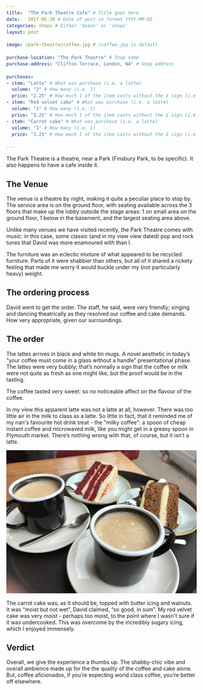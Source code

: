 ```yaml
---
title:  "The Park Theatre Cafe" # Title goes here
date:   2017-05-20 # Date of post in format YYYY-MM-DD 
categories: shops # Either 'beans' or 'shops'
layout: post

image: /park-theatre/coffee.jpg # /coffee.jpg is default

purchase-location: "The Park Theatre" # Shop name
purchase-address: "Clifton Terrace, London, N4" # Shop address

purchases:
- item: "Latte" # What was purchase (i.e. a latte)  
  volume: "2" # How many (i.e. 1)
  price: "2.25" # How much 1 of the item costs without the £ sign (i.e. 3.50)
- item: "Red velvet cake" # What was purchase (i.e. a latte)  
  volume: "1" # How many (i.e. 1)
  price: "3.25" # How much 1 of the item costs without the £ sign (i.e. 3.50)
- item: "Carrot cake" # What was purchase (i.e. a latte)  
  volume: "1" # How many (i.e. 1)
  price: "3.25" # How much 1 of the item costs without the £ sign (i.e. 3.50)

---
```


The Park Theatre is a theatre, near a Park (Finsbury Park, to be specific). It also happens to have a cafe inside it. 

## The Venue

The venue is a theatre by night, making it quite a peculiar place to stop by. The service area is on the ground floor, with seating available across the 3 floors that make up the lobby outside the stage areas: 1 on small area on the ground floor, 1 below in the basement, and the largest seating area above.

Unlike many venues we have visited recently, the Park Theatre comes with music: in this case, some classic (and in my view view dated) pop and rock tunes that David was more enamoured with than I.

The furniture was an eclectic mixture of what appeared to be recycled furniture. Parts of it were shabbier than others, but all of it shared a rickety feeling that made me worry it would buckle under my (not particularly heavy) weight. 

## The ordering process

David went to get the order. The staff, he said, were very friendly; singing and dancing theatrically as they resolved our coffee and cake demands. How very appropriate, given our surroundings.

## The order

The lattes arrives in black and white tin mugs. A novel aesthetic in today’s “your coffee must come in a glass without a handle” presentational phase. The lattes were very bubbly; that’s normally a sign that the coffee or milk were not quite as fresh as one might like, but the proof would be in the tasting.

The coffee tasted very sweet: so no noticeable affect on the flavour of the coffee. 

In my view this apparent latte was not a latte at all, however. There was too little air in the milk to class as a latte. So little in fact, that it reminded me of my nan's favourite hot drink treat - the "milky coffee": a spoon of cheap instant coffee and microwaved milk, like you might get in a greasy spoon in Plymouth market. There’s nothing wrong with that, of course, but it isn’t a latte.

![Coffee and cake](/assets/images/park-theatre/coffee-cake.jpg "Coffee and cake")

The carrot cake was, as it should be, topped with butter icing and walnuts. It was “moist but not wet”, David claimed, “so good, in sum”. My red velvet cake was very moist - perhaps too moist, to the point where I wasn't sure if it was undercooked. This was overcome by the incredibly sugary icing, which I enjoyed immensely.

## Verdict

Overall, we give the experience a thumbs up. The shabby-chic  vibe and overall ambience made up for the the quality of the coffee and cake alone. But, coffee aficionados, if you’re expecting world class coffee, you’re better off elsewhere.